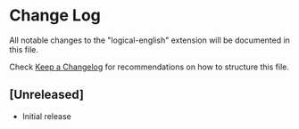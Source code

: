 # Change Log

All notable changes to the "logical-english" extension will be documented in this file.

Check [Keep a Changelog](http://keepachangelog.com/) for recommendations on how to structure this file.

## [Unreleased]

- Initial release